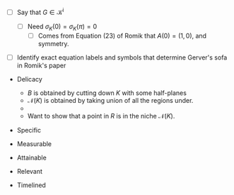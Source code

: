 

- [ ] Say that $G \in \mathcal{K}^\mathrm{i}$
  - [ ] Need $\sigma_K(0) = \sigma_K(\pi) = 0$
    - [ ] Comes from Equation (23) of Romik that $A(0) = (1, 0)$, and symmetry.
- [ ] Identify exact equation labels and symbols that determine Gerver's sofa in Romik's paper





- Delicacy
  - $B$ is obtained by cutting down $K$ with some half-planes
  - $\mathcal{N}(K)$ is obtained by taking union of all the regions under.
  - 
  - Want to show that a point in $R$ is in the niche $\mathcal{N}(K)$.



- Specific
- Measurable
- Attainable
- Relevant
- Timelined